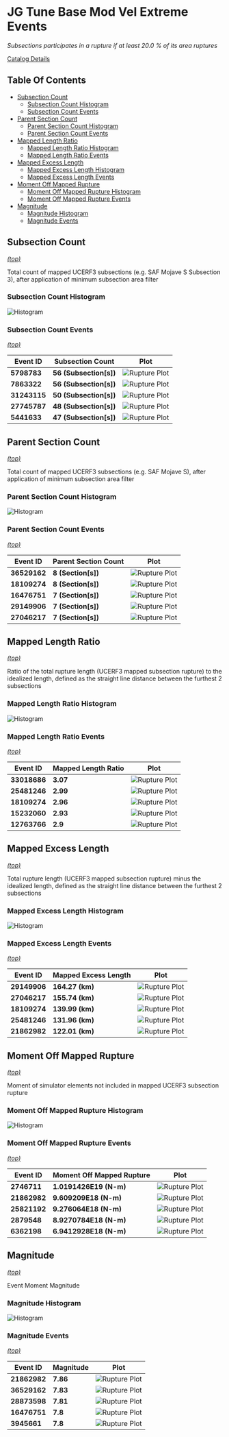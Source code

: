 # JG Tune Base Mod Vel Extreme Events

*Subsections participates in a rupture if at least 20.0 % of its area ruptures*

[Catalog Details](../#jg-tune-base-mod-vel)

## Table Of Contents
* [Subsection Count](#subsection-count)
  * [Subsection Count Histogram](#subsection-count-histogram)
  * [Subsection Count Events](#subsection-count-events)
* [Parent Section Count](#parent-section-count)
  * [Parent Section Count Histogram](#parent-section-count-histogram)
  * [Parent Section Count Events](#parent-section-count-events)
* [Mapped Length Ratio](#mapped-length-ratio)
  * [Mapped Length Ratio Histogram](#mapped-length-ratio-histogram)
  * [Mapped Length Ratio Events](#mapped-length-ratio-events)
* [Mapped Excess Length](#mapped-excess-length)
  * [Mapped Excess Length Histogram](#mapped-excess-length-histogram)
  * [Mapped Excess Length Events](#mapped-excess-length-events)
* [Moment Off Mapped Rupture](#moment-off-mapped-rupture)
  * [Moment Off Mapped Rupture Histogram](#moment-off-mapped-rupture-histogram)
  * [Moment Off Mapped Rupture Events](#moment-off-mapped-rupture-events)
* [Magnitude](#magnitude)
  * [Magnitude Histogram](#magnitude-histogram)
  * [Magnitude Events](#magnitude-events)
## Subsection Count
*[(top)](#table-of-contents)*


Total count of mapped UCERF3 subsections (e.g. SAF Mojave S Subsection 3), after application of minimum subsection area filter

### Subsection Count Histogram
![Histogram](resources/sub_sects_hist.png)
### Subsection Count Events
*[(top)](#table-of-contents)*

| Event ID | Subsection Count | Plot |
|-----|-----|-----|
| **5798783** | **56 (Subsection[s])** | ![Rupture Plot](resources/event_5798783.png) |
| **7863322** | **56 (Subsection[s])** | ![Rupture Plot](resources/event_7863322.png) |
| **31243115** | **50 (Subsection[s])** | ![Rupture Plot](resources/event_31243115.png) |
| **27745787** | **48 (Subsection[s])** | ![Rupture Plot](resources/event_27745787.png) |
| **5441633** | **47 (Subsection[s])** | ![Rupture Plot](resources/event_5441633.png) |

## Parent Section Count
*[(top)](#table-of-contents)*


Total count of mapped UCERF3 subsections (e.g. SAF Mojave S), after application of minimum subsection area filter

### Parent Section Count Histogram
![Histogram](resources/parent_sects_hist.png)
### Parent Section Count Events
*[(top)](#table-of-contents)*

| Event ID | Parent Section Count | Plot |
|-----|-----|-----|
| **36529162** | **8 (Section[s])** | ![Rupture Plot](resources/event_36529162.png) |
| **18109274** | **8 (Section[s])** | ![Rupture Plot](resources/event_18109274.png) |
| **16476751** | **7 (Section[s])** | ![Rupture Plot](resources/event_16476751.png) |
| **29149906** | **7 (Section[s])** | ![Rupture Plot](resources/event_29149906.png) |
| **27046217** | **7 (Section[s])** | ![Rupture Plot](resources/event_27046217.png) |

## Mapped Length Ratio
*[(top)](#table-of-contents)*


Ratio of the total rupture length (UCERF3 mapped subsection rupture) to the idealized length, defined as the straight line distance between the furthest 2 subsections

### Mapped Length Ratio Histogram
![Histogram](resources/mapped_len_ratio_hist.png)
### Mapped Length Ratio Events
*[(top)](#table-of-contents)*

| Event ID | Mapped Length Ratio | Plot |
|-----|-----|-----|
| **33018686** | **3.07** | ![Rupture Plot](resources/event_33018686.png) |
| **25481246** | **2.99** | ![Rupture Plot](resources/event_25481246.png) |
| **18109274** | **2.96** | ![Rupture Plot](resources/event_18109274.png) |
| **15232060** | **2.93** | ![Rupture Plot](resources/event_15232060.png) |
| **12763766** | **2.9** | ![Rupture Plot](resources/event_12763766.png) |

## Mapped Excess Length
*[(top)](#table-of-contents)*


Total rupture length (UCERF3 mapped subsection rupture) minus the idealized length, defined as the straight line distance between the furthest 2 subsections

### Mapped Excess Length Histogram
![Histogram](resources/mapped_len_excess_hist.png)
### Mapped Excess Length Events
*[(top)](#table-of-contents)*

| Event ID | Mapped Excess Length | Plot |
|-----|-----|-----|
| **29149906** | **164.27 (km)** | ![Rupture Plot](resources/event_29149906.png) |
| **27046217** | **155.74 (km)** | ![Rupture Plot](resources/event_27046217.png) |
| **18109274** | **139.99 (km)** | ![Rupture Plot](resources/event_18109274.png) |
| **25481246** | **131.96 (km)** | ![Rupture Plot](resources/event_25481246.png) |
| **21862982** | **122.01 (km)** | ![Rupture Plot](resources/event_21862982.png) |

## Moment Off Mapped Rupture
*[(top)](#table-of-contents)*


Moment of simulator elements not included in mapped UCERF3 subsection rupture

### Moment Off Mapped Rupture Histogram
![Histogram](resources/moment_off_mapped_hist.png)
### Moment Off Mapped Rupture Events
*[(top)](#table-of-contents)*

| Event ID | Moment Off Mapped Rupture | Plot |
|-----|-----|-----|
| **2746711** | **1.0191426E19 (N-m)** | ![Rupture Plot](resources/event_2746711.png) |
| **21862982** | **9.609209E18 (N-m)** | ![Rupture Plot](resources/event_21862982.png) |
| **25821192** | **9.276064E18 (N-m)** | ![Rupture Plot](resources/event_25821192.png) |
| **2879548** | **8.9270784E18 (N-m)** | ![Rupture Plot](resources/event_2879548.png) |
| **6362198** | **6.9412928E18 (N-m)** | ![Rupture Plot](resources/event_6362198.png) |

## Magnitude
*[(top)](#table-of-contents)*


Event Moment Magnitude

### Magnitude Histogram
![Histogram](resources/mag_hist.png)
### Magnitude Events
*[(top)](#table-of-contents)*

| Event ID | Magnitude | Plot |
|-----|-----|-----|
| **21862982** | **7.86** | ![Rupture Plot](resources/event_21862982.png) |
| **36529162** | **7.83** | ![Rupture Plot](resources/event_36529162.png) |
| **28873598** | **7.81** | ![Rupture Plot](resources/event_28873598.png) |
| **16476751** | **7.8** | ![Rupture Plot](resources/event_16476751.png) |
| **3945661** | **7.8** | ![Rupture Plot](resources/event_3945661.png) |

